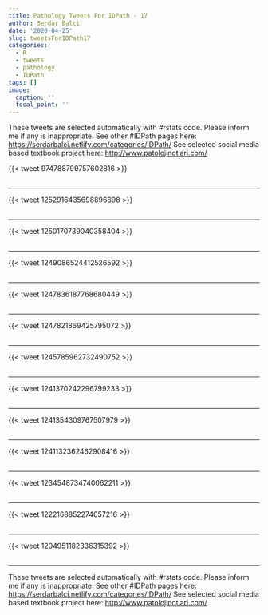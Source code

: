 ```yaml
---
title: Pathology Tweets For IDPath - 17
author: Serdar Balci
date: '2020-04-25'
slug: tweetsForIDPath17
categories:
  - R
  - tweets
  - pathology
  - IDPath
tags: []
image:
  caption: ''
  focal_point: ''
---
```



These tweets are selected automatically with #rstats code. Please inform me if any is inappropriate.
See other #IDPath pages here: https://serdarbalci.netlify.com/categories/IDPath/ 
See selected social media based textbook project here: http://www.patolojinotlari.com/

{{< tweet 974788799757602816 >}}
<br>
<br>
<hr>
{{< tweet 1252916435698896898 >}}
<br>
<br>
<hr>
{{< tweet 1250170739040358404 >}}
<br>
<br>
<hr>
{{< tweet 1249086524412526592 >}}
<br>
<br>
<hr>
{{< tweet 1247836187768680449 >}}
<br>
<br>
<hr>
{{< tweet 1247821869425795072 >}}
<br>
<br>
<hr>
{{< tweet 1245785962732490752 >}}
<br>
<br>
<hr>
{{< tweet 1241370242296799233 >}}
<br>
<br>
<hr>
{{< tweet 1241354309767507979 >}}
<br>
<br>
<hr>
{{< tweet 1241132362462908416 >}}
<br>
<br>
<hr>
{{< tweet 1234548734740062211 >}}
<br>
<br>
<hr>
{{< tweet 1222168852274057216 >}}
<br>
<br>
<hr>
{{< tweet 1204951182336315392 >}}
<br>
<br>
<hr>


These tweets are selected automatically with #rstats code. Please inform me if any is inappropriate.
See other #IDPath pages here: https://serdarbalci.netlify.com/categories/IDPath/ 
See selected social media based textbook project here: http://www.patolojinotlari.com/
